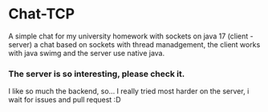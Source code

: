 # Chat-TCP
A simple chat for my university homework with sockets on java 17 (client - server)
a chat based on sockets with thread manadgement, the client works with java swimg and the server use native java.

### The server is so interesting, please check it.
I like so much the backend, so... I really tried most harder on the server, i wait for issues and pull request :D



